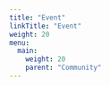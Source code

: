 ```yaml
---
title: "Event"
linkTitle: "Event"
weight: 20
menu:
  main:
    weight: 20
    parent: "Community"
---
```

